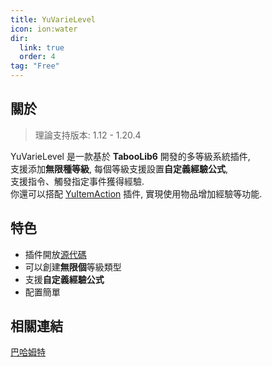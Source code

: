 ```yaml
---
title: YuVarieLevel
icon: ion:water
dir:
  link: true
  order: 4
tag: "Free"
---
```


## 關於

> 理論支持版本: 1.12 - 1.20.4

YuVarieLevel 是一款基於 **TabooLib6** 開發的多等級系統插件,  
支援添加**無限種等級**, 每個等級支援設置**自定義經驗公式**,  
支援指令、觸發指定事件獲得經驗.  
你還可以搭配 [YuItemAction](../YuItemAction/README.md) 插件, 實現使用物品增加經驗等功能.

## 特色

- 插件開放[源代碼](https://github.com/YuSeries/YuVarieLevel)
- 可以創建**無限個**等級類型
- 支援**自定義經驗公式**
- 配置簡單

## 相關連結

[巴哈姆特](https://forum.gamer.com.tw/C.php?bsn=18673&snA=203245&tnum=1&subbsn=14)